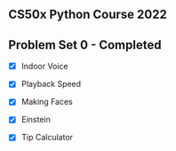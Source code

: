 ## CS50x Python Course 2022

## Problem Set 0 - Completed
- [x] Indoor Voice
- [x] Playback Speed
- [x] Making Faces
- [x] Einstein
- [x] Tip Calculator

